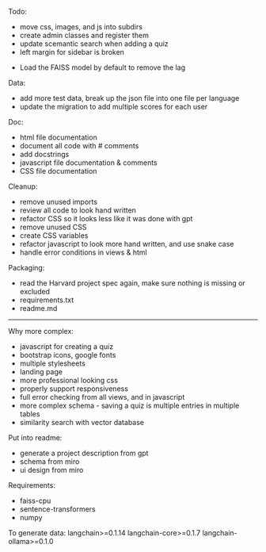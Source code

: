 
Todo:
* move css, images, and js into subdirs
* create admin classes and register them
* update scemantic search when adding a quiz
* left margin for sidebar is broken
- Load the FAISS model by default to remove the lag

Data:
- add more test data, break up the json file into one file per language
- update the migration to add multiple scores for each user

Doc:
- html file documentation
- document all code with # comments
- add docstrings
- javascript file documentation & comments
- CSS file documentation

Cleanup:
- remove unused imports
- review all code to look hand written
- refactor CSS so it looks less like it was done with gpt
- remove unused CSS
- create CSS variables
- refactor javascript to look more hand written, and use snake case
- handle error conditions in views & html

Packaging:
- read the Harvard project spec again, make sure nothing is missing or excluded
- requirements.txt
- readme.md



-------------



Why more complex:
- javascript for creating a quiz
- bootstrap icons, google fonts
- multiple stylesheets
- landing page
- more professional looking css
- properly support responsiveness
- full error checking from all views, and in javascript
- more complex schema - saving a quiz is multiple entries in multiple tables
- similarity search with vector database


Put into readme:
- generate a project description from gpt
- schema from miro
- ui design from miro


Requirements:
- faiss-cpu
- sentence-transformers
- numpy

To generate data:
langchain>=0.1.14
langchain-core>=0.1.7
langchain-ollama>=0.1.0